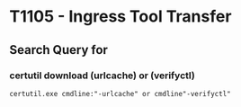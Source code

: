 # T1105 - Ingress Tool Transfer
## Search Query for 
### certutil download (urlcache) or (verifyctl)

` certutil.exe cmdline:"-urlcache" or cmdline"-verifyctl" ` 